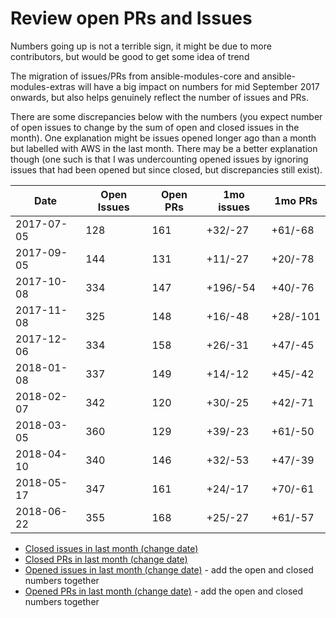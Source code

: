 # Review open PRs and Issues

Numbers going up is not a terrible sign, it
might be due to more contributors, but would be
good to get some idea of trend

The migration of issues/PRs from ansible-modules-core and
ansible-modules-extras will have a big impact on numbers
for mid September 2017 onwards, but also helps genuinely reflect
the number of issues and PRs.

There are some discrepancies below with the numbers (you expect
number of open issues to change by the sum of open and closed issues
in the month). One explanation might be issues opened longer ago
than a month but labelled with AWS in the last month. There may
be a better explanation though (one such is that I was undercounting
opened issues by ignoring issues that had been opened but since closed,
but discrepancies still exist).

| Date       | Open Issues | Open PRs | 1mo issues | 1mo PRs |
|------------|-------------|----------|------------|---------|
| 2017-07-05 | 128         | 161      | +32/-27    | +61/-68 |
| 2017-09-05 | 144         | 131      | +11/-27    | +20/-78 |
| 2017-10-08 | 334         | 147      | +196/-54   | +40/-76 |
| 2017-11-08 | 325         | 148      | +16/-48    | +28/-101 |
| 2017-12-06 | 334         | 158      | +26/-31    | +47/-45 |
| 2018-01-08 | 337         | 149      | +14/-12    | +45/-42 |
| 2018-02-07 | 342         | 120      | +30/-25    | +42/-71 |
| 2018-03-05 | 360         | 129      | +39/-23    | +61/-50 |
| 2018-04-10 | 340         | 146      | +32/-53    | +47/-39 |
| 2018-05-17 | 347         | 161      | +24/-17    | +70/-61 |
| 2018-06-22 | 355         | 168      | +25/-27    | +61/-57 |


* [Closed issues in last month (change date)](https://github.com/ansible/ansible/issues?utf8=%E2%9C%93&q=is%3Aissue%20is%3Aclosed%20label%3Aaws%20closed%3A%3E2018-05-22)
* [Closed PRs in last month (change date)](https://github.com/ansible/ansible/issues?utf8=%E2%9C%93&q=is%3Apr%20is%3Aclosed%20label%3Aaws%20closed%3A%3E2018-05-22)
* [Opened issues in last month (change date)](https://github.com/ansible/ansible/issues?utf8=%E2%9C%93&q=is%3Aissue%20is%3Aopen%20label%3Aaws%20created%3A%3E2018-05-22) - add the open and closed numbers together
* [Opened PRs in last month (change date)](https://github.com/ansible/ansible/issues?utf8=%E2%9C%93&q=is%3Apr%20is%3Aopen%20label%3Aaws%20created%3A%3E2018-05-22) - add the open and closed numbers together

